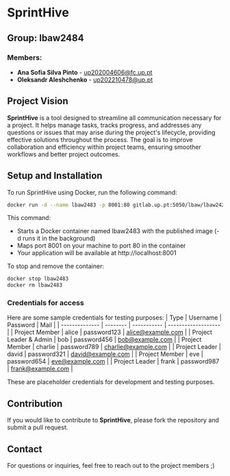 # SprintHive

## Group: lbaw2484

### Members:
- **Ana Sofia Silva Pinto** - [up202004606@fc.up.pt](mailto:up202004606@fc.up.pt)
- **Oleksandr Aleshchenko** - [up202210478@up.pt](mailto:up202210478@up.pt)

## Project Vision
**SprintHive** is a tool designed to streamline all communication necessary for a project. It helps manage tasks, tracks progress, and addresses any questions or issues that may arise during the project's lifecycle, providing effective solutions throughout the process. The goal is to improve collaboration and efficiency within project teams, ensuring smoother workflows and better project outcomes.

## Setup and Installation

To run SprintHive using Docker, run the following command:
```bash
docker run -d --name lbaw2483 -p 8001:80 gitlab.up.pt:5050/lbaw/lbaw2425/lbaw2483
```
This command:

- Starts a Docker container named lbaw2483 with the published image (-d runs it in the background)
- Maps port 8001 on your machine to port 80 in the container
- Your application will be available at http://localhost:8001

To stop and remove the container:
```bash
docker stop lbaw2483
docker rm lbaw2483
```

### Credentials for access

Here are some sample credentials for testing purposes:
| Type           | Username | Password    | Mail                |
| -------------- | -------- | ----------- | ------------------- |
| Project Member | alice    | password123 | alice@example.com   |
| Project Leader & Admin | bob      | password456 | bob@example.com     |
| Project Member | charlie  | password789 | charlie@example.com |
| Project Leader | david    | password321 | david@example.com   |
| Project Member | eve      | password654 | eve@example.com     |
| Project Leader | frank    | password987 | frank@example.com   |

These are placeholder credentials for development and testing purposes.

## Contribution

If you would like to contribute to **SprintHive**, please fork the repository and submit a pull request. 

## Contact 

For questions or inquiries, feel free to reach out to the project members ;)
